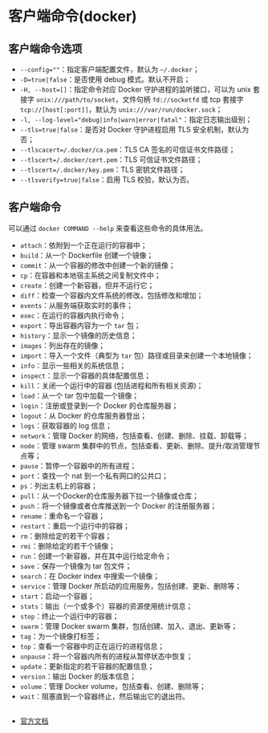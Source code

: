 # 客户端命令(docker)

## 客户端命令选项

* `--config=""`：指定客户端配置文件，默认为 `~/.docker`；
* `-D=true|false`：是否使用 debug 模式。默认不开启；
* `-H, --host=[]`：指定命令对应 Docker 守护进程的监听接口，可以为 unix 套接字 `unix:///path/to/socket`，文件句柄 `fd://socketfd` 或 tcp 套接字 `tcp://[host[:port]]`，默认为 `unix:///var/run/docker.sock`；
* `-l, --log-level="debug|info|warn|error|fatal"`：指定日志输出级别；
* `--tls=true|false`：是否对 Docker 守护进程启用 TLS 安全机制，默认为否；
* `--tlscacert=/.docker/ca.pem`：TLS CA 签名的可信证书文件路径；
* `--tlscert=/.docker/cert.pem`：TLS 可信证书文件路径；
* `--tlscert=/.docker/key.pem`：TLS 密钥文件路径；
* `--tlsverify=true|false`：启用 TLS 校验，默认为否。

## 客户端命令

可以通过 `docker COMMAND --help` 来查看这些命令的具体用法。

* `attach`：依附到一个正在运行的容器中；
* `build`：从一个 Dockerfile 创建一个镜像；
* `commit`：从一个容器的修改中创建一个新的镜像；
* `cp`：在容器和本地宿主系统之间复制文件中；
* `create`：创建一个新容器，但并不运行它；
* `diff`：检查一个容器内文件系统的修改，包括修改和增加；
* `events`：从服务端获取实时的事件；
* `exec`：在运行的容器内执行命令；
* `export`：导出容器内容为一个 `tar` 包；
* `history`：显示一个镜像的历史信息；
* `images`：列出存在的镜像；
* `import`：导入一个文件（典型为 `tar` 包）路径或目录来创建一个本地镜像；
* `info`：显示一些相关的系统信息；
* `inspect`：显示一个容器的具体配置信息；
* `kill`：关闭一个运行中的容器 (包括进程和所有相关资源)；
* `load`：从一个 tar 包中加载一个镜像；
* `login`：注册或登录到一个 Docker 的仓库服务器；
* `logout`：从 Docker 的仓库服务器登出；
* `logs`：获取容器的 log 信息；
* `network`：管理 Docker 的网络，包括查看、创建、删除、挂载、卸载等；
* `node`：管理 swarm 集群中的节点，包括查看、更新、删除、提升/取消管理节点等；
* `pause`：暂停一个容器中的所有进程；
* `port`：查找一个 nat 到一个私有网口的公共口；
* `ps`：列出主机上的容器；
* `pull`：从一个Docker的仓库服务器下拉一个镜像或仓库；
* `push`：将一个镜像或者仓库推送到一个 Docker 的注册服务器；
* `rename`：重命名一个容器；
* `restart`：重启一个运行中的容器；
* `rm`：删除给定的若干个容器；
* `rmi`：删除给定的若干个镜像；
* `run`：创建一个新容器，并在其中运行给定命令；
* `save`：保存一个镜像为 tar 包文件；
* `search`：在 Docker index 中搜索一个镜像；
* `service`：管理 Docker 所启动的应用服务，包括创建、更新、删除等；
* `start`：启动一个容器；
* `stats`：输出（一个或多个）容器的资源使用统计信息；
* `stop`：终止一个运行中的容器；
* `swarm`：管理 Docker swarm 集群，包括创建、加入、退出、更新等；
* `tag`：为一个镜像打标签；
* `top`：查看一个容器中的正在运行的进程信息；
* `unpause`：将一个容器内所有的进程从暂停状态中恢复；
* `update`：更新指定的若干容器的配置信息；
* `version`：输出 Docker 的版本信息；
* `volume`：管理 Docker volume，包括查看、创建、删除等；
* `wait`：阻塞直到一个容器终止，然后输出它的退出符。

## 
* [官方文档](https://docs.docker.com/engine/reference/commandline/cli/)

